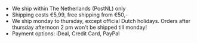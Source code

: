 - We ship within The Netherlands (PostNL) only
- Shipping costs €5,99, free shipping from €50,-
- We ship monday to thursday, except official Dutch holidays. Orders after thursday afternoon 2 pm won't be shipped till monday!
- Payment options: iDeal, Credit Card, PayPal
